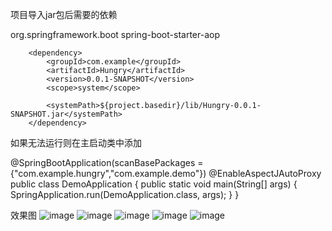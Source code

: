 项目导入jar包后需要的依赖

<!--引入AOP-->
<dependency>
        <groupId>org.springframework.boot</groupId>
        <artifactId>spring-boot-starter-aop</artifactId>
</dependency>

<!--        引入本地jar包-->
        <dependency>
            <groupId>com.example</groupId>
            <artifactId>Hungry</artifactId>
            <version>0.0.1-SNAPSHOT</version>
            <scope>system</scope>
<!--        <systemPath>C:/Users/adminstrator/Desktop/yourAbsolutePath/Hungry-0.0.1-SNAPSHOT.jar</systemPath>-->
            <systemPath>${project.basedir}/lib/Hungry-0.0.1-SNAPSHOT.jar</systemPath>
        </dependency>


如果无法运行则在主启动类中添加

@SpringBootApplication(scanBasePackages = {"com.example.hungry","com.example.demo"})
@EnableAspectJAutoProxy
public class DemoApplication {
    public static void main(String[] args) {
        SpringApplication.run(DemoApplication.class, args);
    }
}

效果图
![image](https://github.com/user-attachments/assets/e24e2f14-7496-4bb4-9811-77b99d608a2f)
![image](https://github.com/user-attachments/assets/aa1b58e5-a486-4288-af65-755561033f9c)
![image](https://github.com/user-attachments/assets/af81464c-bf27-4ff8-b6e7-3f2aa84601c3)
![image](https://github.com/user-attachments/assets/506e889e-e3a2-44d3-8775-f2fe9f541cba)
![image](https://github.com/user-attachments/assets/af3e26c0-1d9a-4947-93f5-3a86d1a96637)


